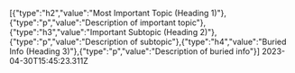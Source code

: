 [{"type":"h2","value":"Most Important Topic (Heading 1)"},{"type":"p","value":"Description of important topic"},{"type":"h3","value":"Important Subtopic (Heading 2)"},{"type":"p","value":"Description of subtopic"},{"type":"h4","value":"Buried Info (Heading 3)"},{"type":"p","value":"Description of buried info"}] 2023-04-30T15:45:23.311Z